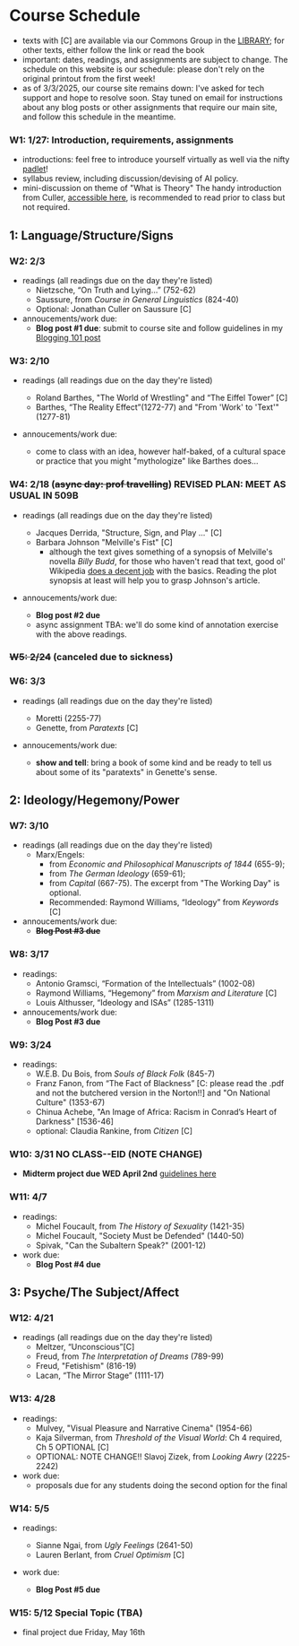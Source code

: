 # **Course Schedule** 

* texts with [C] are available via our Commons Group in the [LIBRARY](https://commons.gc.cuny.edu/groups/engl-702-spr25/library/); for other texts, either follow the link or read the book
* important: dates, readings, and assignments are subject to change. The schedule on this website is our schedule: please don't rely on the original printout from the first week!
* as of 3/3/2025, our course site remains down: I've asked for tech support and hope to resolve soon. Stay tuned on email for instructions about any blog posts or other assignments that require our main site, and follow this schedule in the meantime.


###  W1: 1/27: Introduction, requirements, assignments
                                                                                                                                                                                                                                                                                                    
* introductions: feel free to introduce yourself virtually as well via the nifty [padlet](https://huntercollege68.padlet.org/jallred/intros-parts-of-speech-in-engl-702-spr-25-nar3vrtawrrobp7l)!
* syllabus review, including discussion/devising of AI policy.
* mini-discussion on theme of "What is Theory" The handy introduction from Culler, [accessible here](https://www.dropbox.com/s/cio0tdelf07i3my/culler-WHATISTHEORY%3F.pdf?dl=0), is recommended to read prior to class but not required.                                                                                                                                                                       

## 1: Language/Structure/Signs                                                                                                                                                                                                                                                                                                                 
                                                                               
### W2: 2/3                        
* readings (all readings due on the day they're listed)
	* Nietzsche, “On Truth and Lying…” (752-62)   
	* Saussure, from *Course in General Linguistics* (824-40) 
	* Optional: Jonathan Culler on Saussure [C]    
* annoucements/work due:
	* **Blog post #1 due**: submit to course site and follow guidelines in my [Blogging 101 post](https://engl702spr25.commons.gc.cuny.edu/2025/01/26/blogging-101/)

### W3: 2/10 

* readings (all readings due on the day they're listed)
	* Roland Barthes, "The World of Wrestling" and “The Eiffel Tower” [C] 
	* Barthes, “The Reality Effect”(1272-77) and "From 'Work' to 'Text'" (1277-81)                               

* annoucements/work due:
	* come to class with an idea, however half-baked, of a cultural space or practice that you might "mythologize" like Barthes does...                                                                                                                                                                               

### W4: 2/18 (~~async day: prof travelling~~) REVISED PLAN: MEET AS USUAL IN 509B
* readings (all readings due on the day they're listed)
	* Jacques Derrida, "Structure, Sign, and Play ..." [C]
	* Barbara Johnson "Melville's Fist" [C] 
		* although the text gives something of a synopsis of Melville's novella *Billy Budd*, for those who haven't read that text, good ol' Wikipedia [does a decent job](https://en.wikipedia.org/wiki/Billy_Budd) with the basics. Reading the plot synopsis at least will help you to grasp Johnson's article.                                                                               

* annoucements/work due:
	* **Blog post #2 due**   
	* async assignment TBA: we'll do some kind of annotation exercise with the above readings.

### ~~W5: 2/24~~ (canceled due to sickness)
### W6: 3/3  

* readings (all readings due on the day they're listed)
	* Moretti (2255-77)
	* Genette, from *Paratexts* [C]     
	
* annoucements/work due:
	* **show and tell**: bring a book of some kind and be ready to tell us about some of its "paratexts" in Genette's sense.                                                                                                                                                                                                                      

## 2: Ideology/Hegemony/Power                                                                                                                                                                                                                                                                                                                  
### W7: 3/10  

* readings (all readings due on the day they're listed)
	* Marx/Engels: 
		* from *Economic and Philosophical Manuscripts of 1844* (655-9); 
		* from *The German Ideology* (659-61); 
		* from *Capital* (667-75). The excerpt from "The Working Day" is optional. 
		* Recommended: Raymond Williams, “Ideology” from *Keywords* [C]    
* annoucements/work due:
	* ~~**Blog Post #3 due**~~

### W8: 3/17        

* readings:
	* Antonio Gramsci, “Formation of the Intellectuals” (1002-08) 
	* Raymond Williams, “Hegemony” from *Marxism and Literature* [C]
	* Louis Althusser, “Ideology and ISAs” (1285-1311)   
* annoucements/work due:
	* **Blog Post #3 due**

### W9: 3/24   
* readings:
	* W.E.B. Du Bois, from *Souls of Black Folk* (845-7)
	* Franz Fanon, from “The Fact of Blackness” [C: please read the .pdf and not the butchered version in the Norton!!] and "On National Culture" (1353-67)
	* Chinua Achebe, "An Image of Africa: Racism in Conrad’s Heart of Darkness" [1536-46] 
	* optional: Claudia Rankine, from *Citizen* [C]
	
### W10: 3/31 NO CLASS--EID (NOTE CHANGE)                 

* **Midterm project due WED April 2nd** [guidelines here](https://github.com/jallred33/306/blob/main/midtermSpr25.md)

### W11: 4/7 
* readings:
	* Michel Foucault, from *The History of Sexuality* (1421-35)
	* Michel Foucault, "Society Must be Defended" (1440-50)
	* Spivak, "Can the Subaltern Speak?" (2001-12)
* work due:
	* **Blog Post #4 due**
 
## 3: Psyche/The Subject/Affect
                                   
### W12: 4/21    
* readings (all readings due on the day they're listed)
	* Meltzer, “Unconscious”[C] 
	* Freud, from *The Interpretation of Dreams* (789-99)
	* Freud, "Fetishism" (816-19)	
	* Lacan, “The Mirror Stage” (1111-17)  

### W13: 4/28           
* readings:
	* Mulvey, "Visual Pleasure and Narrative Cinema" (1954-66)
	* Kaja Silverman, from *Threshold of the Visual World*: Ch 4 required, Ch 5 OPTIONAL [C]
	* OPTIONAL: NOTE CHANGE!! Slavoj Zizek, from *Looking Awry* (2225-2242)
* work due:
	* proposals due for any students doing the second option for the final
                                                                                               

### W14: 5/5 
* readings:
	* Sianne Ngai, from *Ugly Feelings* (2641-50)
	* Lauren Berlant, from *Cruel Optimism* [C]
	
* work due:
	* **Blog Post #5 due**

### W15: 5/12 Special Topic (TBA)
* final project due Friday, May 16th
